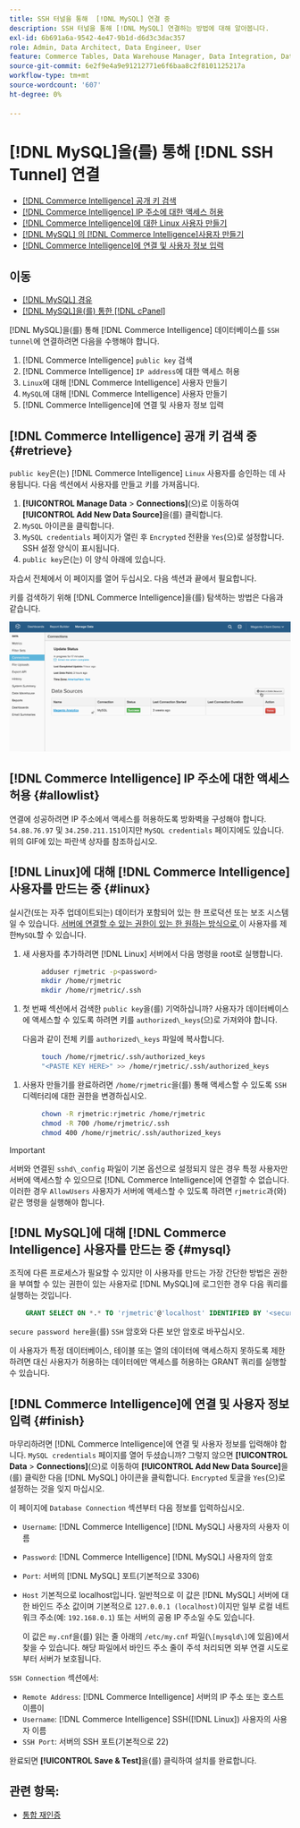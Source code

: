 ```yaml
---
title: SSH 터널을 통해  [!DNL MySQL] 연결 중
description: SSH 터널을 통해 [!DNL MySQL] 연결하는 방법에 대해 알아봅니다.
exl-id: 6b691a6a-9542-4e47-9b1d-d6d3c3dac357
role: Admin, Data Architect, Data Engineer, User
feature: Commerce Tables, Data Warehouse Manager, Data Integration, Data Import/Export, SQL Report Builder
source-git-commit: 6e2f9e4a9e91212771e6f6baa8c2f8101125217a
workflow-type: tm+mt
source-wordcount: '607'
ht-degree: 0%

---
```


# [!DNL MySQL]을(를) 통해 [!DNL SSH Tunnel] 연결

* [ [!DNL Commerce Intelligence] 공개 키 검색](#retrieve)
* [ [!DNL Commerce Intelligence] IP 주소에 대한 액세스 허용](#allowlist)
* [ [!DNL Commerce Intelligence]에 대한 Linux 사용자 만들기](#linux)
* [ [!DNL MySQL] 의  [!DNL Commerce Intelligence]사용자 만들기](#mysql)
* [ [!DNL Commerce Intelligence]에 연결 및 사용자 정보 입력](#finish)

## 이동

* [[!DNL MySQL] 경유 ](../integrations/mysql-via-a-direct-connection.md)
* [[!DNL MySQL]을(를) 통한  [!DNL cPanel]](../integrations/mysql-via-cpanel.md)

[!DNL MySQL]을(를) 통해 [!DNL Commerce Intelligence] 데이터베이스를 `SSH tunnel`에 연결하려면 다음을 수행해야 합니다.

1. [!DNL Commerce Intelligence] `public key` 검색
1. [!DNL Commerce Intelligence] `IP address`에 대한 액세스 허용
1. `Linux`에 대해 [!DNL Commerce Intelligence] 사용자 만들기
1. `MySQL`에 대해 [!DNL Commerce Intelligence] 사용자 만들기
1. [!DNL Commerce Intelligence]에 연결 및 사용자 정보 입력


## [!DNL Commerce Intelligence] 공개 키 검색 중 {#retrieve}

`public key`은(는) [!DNL Commerce Intelligence] `Linux` 사용자를 승인하는 데 사용됩니다. 다음 섹션에서 사용자를 만들고 키를 가져옵니다.

1. **[!UICONTROL Manage Data** > **Connections]**(으)로 이동하여 **[!UICONTROL Add New Data Source]**&#x200B;을(를) 클릭합니다.
1. `MySQL` 아이콘을 클릭합니다.
1. `MySQL credentials` 페이지가 열린 후 `Encrypted` 전환을 `Yes`(으)로 설정합니다. SSH 설정 양식이 표시됩니다.
1. `public key`은(는) 이 양식 아래에 있습니다.

자습서 전체에서 이 페이지를 열어 두십시오. 다음 섹션과 끝에서 필요합니다.

키를 검색하기 위해 [!DNL Commerce Intelligence]을(를) 탐색하는 방법은 다음과 같습니다.

![](../../../assets/MySQL_SSH.gif)<!--{: width="770"}-->

## [!DNL Commerce Intelligence] IP 주소에 대한 액세스 허용 {#allowlist}

연결에 성공하려면 IP 주소에서 액세스를 허용하도록 방화벽을 구성해야 합니다. `54.88.76.97` 및 `34.250.211.151`이지만 `MySQL credentials` 페이지에도 있습니다. 위의 GIF에 있는 파란색 상자를 참조하십시오.

## [!DNL Linux]에 대해 [!DNL Commerce Intelligence] 사용자를 만드는 중 {#linux}

실시간(또는 자주 업데이트되는) 데이터가 포함되어 있는 한 프로덕션 또는 보조 시스템일 수 있습니다. [ 서버에 연결할 수 있는 권한이 있는 한 원하는 방식으로 ](../../../administrator/account-management/restrict-db-access.md)이 사용자를 제한`MySQL`할 수 있습니다.

1. 새 사용자를 추가하려면 [!DNL Linux] 서버에서 다음 명령을 root로 실행합니다.

```bash
        adduser rjmetric -p<password>
        mkdir /home/rjmetric
        mkdir /home/rjmetric/.ssh
```

1. 첫 번째 섹션에서 검색한 `public key`을(를) 기억하십니까? 사용자가 데이터베이스에 액세스할 수 있도록 하려면 키를 `authorized\_keys`(으)로 가져와야 합니다.

   다음과 같이 전체 키를 `authorized\_keys` 파일에 복사합니다.

```bash
        touch /home/rjmetric/.ssh/authorized_keys
        "<PASTE KEY HERE>" >> /home/rjmetric/.ssh/authorized_keys
```

1. 사용자 만들기를 완료하려면 `/home/rjmetric`을(를) 통해 액세스할 수 있도록 `SSH` 디렉터리에 대한 권한을 변경하십시오.

```bash
        chown -R rjmetric:rjmetric /home/rjmetric
        chmod -R 700 /home/rjmetric/.ssh
        chmod 400 /home/rjmetric/.ssh/authorized_keys
```

>[!IMPORTANT]
>
>서버와 연결된 `sshd\_config` 파일이 기본 옵션으로 설정되지 않은 경우 특정 사용자만 서버에 액세스할 수 있으므로 [!DNL Commerce Intelligence]에 연결할 수 없습니다. 이러한 경우 `AllowUsers` 사용자가 서버에 액세스할 수 있도록 하려면 `rjmetric`과(와) 같은 명령을 실행해야 합니다.

## [!DNL MySQL]에 대해 [!DNL Commerce Intelligence] 사용자를 만드는 중 {#mysql}

조직에 다른 프로세스가 필요할 수 있지만 이 사용자를 만드는 가장 간단한 방법은 권한을 부여할 수 있는 권한이 있는 사용자로 [!DNL MySQL]에 로그인한 경우 다음 쿼리를 실행하는 것입니다.

```sql
    GRANT SELECT ON *.* TO 'rjmetric'@'localhost' IDENTIFIED BY '<secure password here>';
```

`secure password here`을(를) `SSH` 암호와 다른 보안 암호로 바꾸십시오.

이 사용자가 특정 데이터베이스, 테이블 또는 열의 데이터에 액세스하지 못하도록 제한하려면 대신 사용자가 허용하는 데이터에만 액세스를 허용하는 GRANT 쿼리를 실행할 수 있습니다.

## [!DNL Commerce Intelligence]에 연결 및 사용자 정보 입력 {#finish}

마무리하려면 [!DNL Commerce Intelligence]에 연결 및 사용자 정보를 입력해야 합니다. `MySQL credentials` 페이지를 열어 두셨습니까? 그렇지 않으면 **[!UICONTROL Data** > **Connections]**(으)로 이동하여 **[!UICONTROL Add New Data Source]**&#x200B;을(를) 클릭한 다음 [!DNL MySQL] 아이콘을 클릭합니다. `Encrypted` 토글을 `Yes`(으)로 설정하는 것을 잊지 마십시오.

이 페이지에 `Database Connection` 섹션부터 다음 정보를 입력하십시오.

* `Username`: [!DNL Commerce Intelligence] [!DNL MySQL] 사용자의 사용자 이름
* `Password`: [!DNL Commerce Intelligence] [!DNL MySQL] 사용자의 암호
* `Port`: 서버의 [!DNL MySQL] 포트(기본적으로 3306)
* `Host` 기본적으로 localhost입니다. 일반적으로 이 값은 [!DNL MySQL] 서버에 대한 바인드 주소 값이며 기본적으로 `127.0.0.1 (localhost)`이지만 일부 로컬 네트워크 주소(예: `192.168.0.1`) 또는 서버의 공용 IP 주소일 수도 있습니다.

  이 값은 `my.cnf`을(를) 읽는 줄 아래의 `/etc/my.cnf` 파일(`\[mysqld\]`에 있음)에서 찾을 수 있습니다. 해당 파일에서 바인드 주소 줄이 주석 처리되면 외부 연결 시도로부터 서버가 보호됩니다.

`SSH Connection` 섹션에서:

* `Remote Address`: [!DNL Commerce Intelligence] 서버의 IP 주소 또는 호스트 이름이
* `Username`: [!DNL Commerce Intelligence] SSH([!DNL Linux]) 사용자의 사용자 이름
* `SSH Port`: 서버의 SSH 포트(기본적으로 22)

완료되면 **[!UICONTROL Save & Test]**&#x200B;을(를) 클릭하여 설치를 완료합니다.

## 관련 항목:

* [통합 재인증](https://experienceleague.adobe.com/docs/commerce-knowledge-base/kb/how-to/mbi-reauthenticating-integrations.html)
